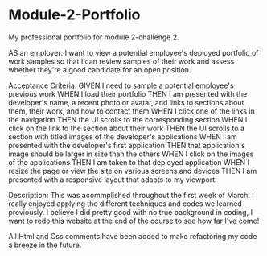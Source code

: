 # Module-2-Portfolio
My professional portfolio for module 2-challenge 2.

AS an employer:
I want to view a potential employee's deployed portfolio of work samples so that I can review samples of their work and assess whether they're a good candidate for an open position.

Acceptance Criteria:
GIVEN I need to sample a potential employee's previous work
WHEN I load their portfolio
THEN I am presented with the developer's name, a recent photo or avatar, and links to sections about them, their work, and how to contact them
WHEN I click one of the links in the navigation
THEN the UI scrolls to the corresponding section
WHEN I click on the link to the section about their work
THEN the UI scrolls to a section with titled images of the developer's applications
WHEN I am presented with the developer's first application
THEN that application's image should be larger in size than the others
WHEN I click on the images of the applications
THEN I am taken to that deployed application
WHEN I resize the page or view the site on various screens and devices
THEN I am presented with a responsive layout that adapts to my viewport.

Description:
This was acommplished throughout the first week of March. I really enjoyed applying the different techniques and codes we learned previously. I believe I did pretty good with no true background in coding, I want to redo this website at the end of the course to see how far I've come!

All Html and Css comments have been added to make refactoring my code  a breeze in the future.
